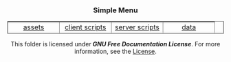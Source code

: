 <div align="center">
  <h3 style="text-align: center;">Simple Menu</h3>
  <table style="border-collapse: collapse; width: 100%; margin-left: auto; margin-right: auto; height: 29px;" border="1">
    <tbody>
      <tr style="height: 18px;">
        <td style="width: 25%; text-align: center; height: 18px;"><a title="Assets" href="https://github.com/szumaster1/Vanillavibe/tree/main/1.16.X/Vanillavibe/MODPACK/kubejs/assets">assets</a></td>
        <td style="width: 25%; text-align: center; height: 18px;"><a title="Client Scripts" href="https://github.com/szumaster1/Vanillavibe/tree/main/1.16.X/Vanillavibe/MODPACK/kubejs/client_scripts">client scripts</a></td>
        <td style="width: 25%; text-align: center; height: 18px;"><a title="Server Scripts" href="https://github.com/szumaster1/Vanillavibe/tree/main/1.16.X/Vanillavibe/MODPACK/kubejs/server_scripts">server scripts</a></td>
        <td style="width: 25%; text-align: center; height: 18px;"><a title="Data" href="https://github.com/szumaster1/Vanillavibe/tree/main/1.16.X/Vanillavibe/MODPACK/kubejs/data">data</a></td>
      </tr>
    </tbody>
  </table>

  <p>This folder is licensed under<em><strong> GNU Free Documentation License</strong></em>. For more information, see the <a title="License Source" href="https://www.gnu.org/licenses/fdl-1.3.html">License</a>.</p>
